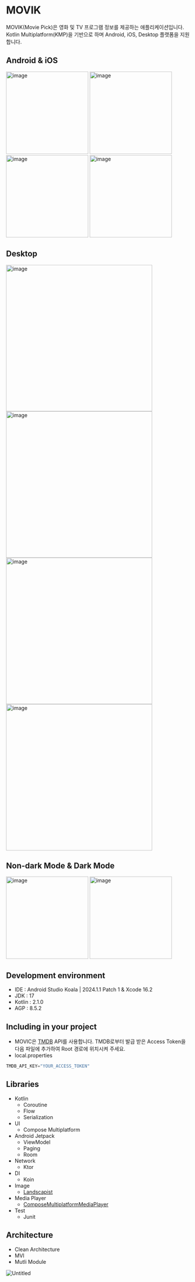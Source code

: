 # MOVIK
MOVIK(Movie Pick)은 영화 및 TV 프로그램 정보를 제공하는 애플리케이션입니다. Kotlin Multiplatform(KMP)을 기반으로 하며 Android, iOS, Desktop 플랫폼을 지원합니다.

## Android & iOS
<img width="225" alt="image" src="https://github.com/user-attachments/assets/05fa281c-ccfe-4fea-8cf0-560b68c9eb15">   <img width="225" alt="image" src="https://github.com/user-attachments/assets/06c8b0be-e3d2-406c-af7b-93b2b7b4dc64">  <img width="225" alt="image" src="https://github.com/user-attachments/assets/87fd2ee3-db6d-4cfc-a43e-eba3bf3c26d4">  <img width="225" alt="image" src="https://github.com/user-attachments/assets/cbdfc3ea-44f4-4085-896f-4b2a45aa13f4">

## Desktop
<img width="400" alt="image" src="https://github.com/user-attachments/assets/54f0093d-f177-41b5-89d9-1ae8056a26e7">  <img width="400" alt="image" src="https://github.com/user-attachments/assets/12dd4458-3d42-4e06-b5cf-bce8606e90f6">
<img width="400" alt="image" src="https://github.com/user-attachments/assets/ecc9e3ae-1b10-4aa7-8895-0b0d5bb20583">  <img width="400" alt="image" src="https://github.com/user-attachments/assets/f79ce70f-b42d-4c4c-b09a-80eb0a104d92">

## Non-dark Mode & Dark Mode
<img width="225" alt="image" src="https://github.com/user-attachments/assets/2b300996-0ae7-4797-850b-c731662ccbdc">   <img width="225" alt="image" src="https://github.com/user-attachments/assets/1a00d9f7-acbe-40ba-ade9-0171f3f693ab">

## Development environment
- IDE : Android Studio Koala | 2024.1.1 Patch 1 & Xcode 16.2
- JDK : 17
- Kotlin : 2.1.0
- AGP : 8.5.2

## Including in your project
- MOVIC은 [TMDB](https://www.themoviedb.org/) API를 사용합니다. TMDB로부터 발급 받은 Access Token을 다음 파일에 추가하여 Root 경로에 위치시켜 주세요.
- local.properties
```kotlin
TMDB_API_KEY="YOUR_ACCESS_TOKEN"
```

## Libraries
- Kotlin
  - Coroutine
  - Flow
  - Serialization
- UI
  - Compose Multiplatform
- Android Jetpack
  - ViewModel
  - Paging
  - Room
- Network
  - Ktor
- DI
  - Koin
- Image
  - [Landscapist](https://github.com/skydoves/landscapist)
- Media Player
  - [ComposeMultiplatformMediaPlayer](https://github.com/Chaintech-Network/ComposeMultiplatformMediaPlayer)
- Test
  - Junit
 
## Architecture
- Clean Architecture
- MVI
- Mutli Module

![Untitled](https://github.com/user-attachments/assets/a3e3bf58-d401-447c-bfcb-be283ce76612)


